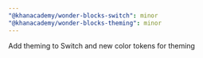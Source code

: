 ```yaml
---
"@khanacademy/wonder-blocks-switch": minor
"@khanacademy/wonder-blocks-theming": minor
---
```


Add theming to Switch and new color tokens for theming
